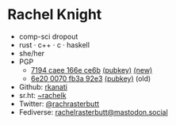 
# Rachel Knight

- comp-sci dropout
- rust &middot; c++ &middot; c &middot; haskell
- she/her
- PGP
    - [7194 caee 166e ce6b](7194caee166ece6b.png) [(pubkey)](7194caee166ece6b.txt) [(new)](vouch.txt)
    - [6e20 0070 fb3a 92e3](6e200070fb3a92e3.png) [(pubkey)](6e200070fb3a92e3.txt) (old)
- Github: [rkanati](https://github.com/rkanati)
- sr.ht: [~rachelk](https://git.sr.ht/~rachelk)
- Twitter: [@rachrasterbutt](https://twitter.com/rachrasterbutt)
- Fediverse: [rachelrasterbutt@mastodon.social](https://mastodon.social/@rachelrasterbutt)

